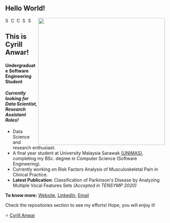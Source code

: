## Hello World!

[<img align="right" width="400" src="https://github-readme-stats.vercel.app/api?username=cyrill98&show_icons=true&theme=vue"/>](https://github.com/Cyrill98/)

<a href="https://www.linkedin.com/in/kazi-amit-hasan/">
  <img align="left" alt="Shuvo's Linkdein" width="15px" src="https://cdn.jsdelivr.net/npm/simple-icons@v3/icons/linkedin.svg" />
</a>
<a href="https://github.com/Cyrill98">
  <img align="left" alt="Cyrill's Github" width="15px" src="https://cdn.jsdelivr.net/npm/simple-icons@v3/icons/github.svg" />
</a>
<a href="https://www.youtube.com/channel/UCES_2FWYQbgyikzxCQ_oOVQ?view_as=subscriber">
  <img align="left" alt="Cyrill's YouTube" width="15px" src="https://cdn.jsdelivr.net/npm/simple-icons@3.2.0/icons/youtube.svg" />
</a>

<a href="https://www.kaggle.com/amithasanshuvo">
  <img align="left" alt="Shuvo's Kaggle" width="15px" src="https://cdn.jsdelivr.net/npm/simple-icons@3.1.0/icons/kaggle.svg" />
</a>
<a href="https://www.researchgate.net/profile/Kazi_Amit_Hasan">
  <img align="left" alt="Shuvo's Kaggle" width="15px" src="https://cdn.jsdelivr.net/npm/simple-icons@3.2.0/icons/researchgate.svg" />
</a>
<br />


## This is Cyrill Anwar!
#### Undergraduate Software Engineering Student
#### *Currently looking for Data Scientist, Research Assistant Roles!*
- Data Science and research enthusiast.
- A final year student at University Malaysia Sarawak [(UNIMAS)](https://www.unimas.my), completing my BSc. degree in Computer Science (Software Engineering). 
- Currently working on Risk Factors Analysis of Musculoskeletal Pain in Clinical Practice.
- **Latest Publication**: Classification of Parkinson's Disease by Analyzing Multiple Vocal Features Sets *(Accepted in TENSYMP 2020)*

**To know more:**  [Website](https://cyrill98.netlify.com/), [LinkedIn](https://www.linkedin.com/in/kazi-amit-hasan/), [Email](cyrillanwar98@gmail.com)

Check the repositories section to see my efforts! Hope, you will enjoy it!

⭐️ [Cyrill Anwar](https://github.com/Cyrill98)

